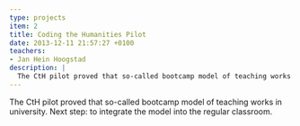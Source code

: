 ```yaml
---
type: projects
item: 2
title: Coding the Humanities Pilot
date: 2013-12-11 21:57:27 +0100
teachers: 
- Jan Hein Hoogstad
description: | 
  The CtH pilot proved that so-called bootcamp model of teaching works in university. Next step: to integrate the model into the regular classroom.
---
```

The CtH pilot proved that so-called bootcamp model of teaching works in university. Next step: to integrate the model into the regular classroom.